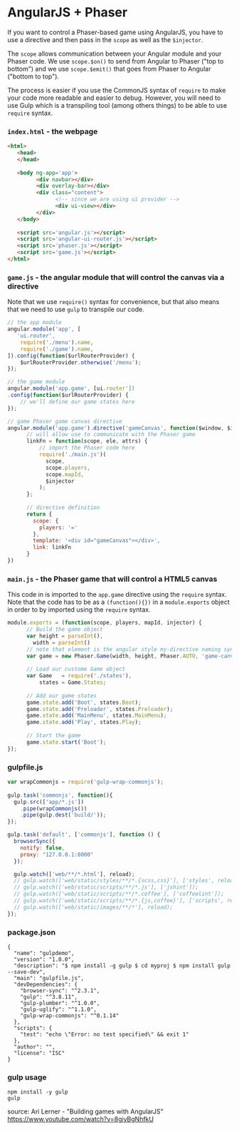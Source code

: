 # AngularJS + Phaser
If you want to control a Phaser-based game using AngularJS, you have
to use a directive and then pass in the `scope` as well as the `$injector`.

The `scope` allows communication between your Angular module and your Phaser code.
We use `scope.$on()` to send from Angular to Phaser ("top to bottom")
and we use `scope.$emit()` that goes from Phaser to Angular ("bottom to top").

The process is easier if you use the CommonJS syntax of `require` to make your 
code more readable and easier to debug. However, you will need to use 
Gulp which is a transpiling tool (among others things) to be able to use `require` syntax.

### `index.html` - the webpage
```html
<html>
   <head>
   </head>
   
   <body ng-app='app'>
         <div navbar></div>
         <div overlay-bar></div>
         <div class="content">
               <!-- since we are using ui provider -->
               <div ui-view></div>
         </div>
   </body>
   
   <script src='angular.js'></script>
   <script src='angular-ui-router.js'></script>
   <script src='phaser.js'></script>
   <script src='game.js'></script>
</html>
```

### `game.js` - the angular module that will control the canvas via a directive
Note that we use `require()` syntax for convenience, but that also means
that we need to use `gulp` to transpile our code.
```javascript
// the app module
angular.module('app', [
   'ui.router',
    require('./menu').name, 
    require('./game').name,
]).config(function($urlRouterProvider) {
    $urlRouterProvider.otherwise('/menu');
});

// the game module
angular.module('app.game', [ui.router'])
.config(function($urlRouterProvider) {
    // we'll define our game states here
});

// game Phaser game canvas directive
angular.module('app.game').directive('gameCanvas', function($window, $injector){
      // will allow use to communicate with the Phaser game
      linkFn = function(scope, ele, attrs) {
          // import the Phaser code here
          require('./main.js')(
            scope,
            scope.players,
            scope.mapId,
            $injector
          );  
      };
      
      // directive definition
      return {
        scope: {
          players: '='
        },
        template: '<div id="gameCanvas"></div>',
        link: linkFn
      }
})

```


### `main.js` - the Phaser game that will control a HTML5 canvas
This code in is imported to the `app.game` directive using the `require` syntax.
Note that the code has to be as a `(function(){})` in a `module.exports` object
in order to by imported using the `require` syntax.
```javascript
module.exports = (function(scope, players, mapId, injector) {
      // Build the game object
      var height = parseInt(),
        width = parseInt()
      // note that element is the angular style my-directive naming syntax  
      var game = new Phaser.Game(width, height, Phaser.AUTO, 'game-canvas');
      
      // Load our custome Game object
      var Game   = require('./states'), 
          states = Game.States;
          
      // Add our game states
      game.state.add('Boot', states.Boot);
      game.state.add('Preloader', states.Preloader);
      game.state.add('MainMenu', states.MainMenu);
      game.state.add('Play', states.Play);
      
      // Start the game
      game.state.start('Boot');
});
```


### gulpfile.js
```javascript
var wrapCommonjs = require('gulp-wrap-commonjs');
 
gulp.task('commonjs', function(){
  gulp.src(['app/*.js'])
    .pipe(wrapCommonjs())
    .pipe(gulp.dest('build/'));
});

gulp.task('default', ['commonjs'], function () {
  browserSync({
    notify: false,
    proxy: "127.0.0.1:8000"
  });

  gulp.watch(['web/**/*.html'], reload);
  // gulp.watch(['web/static/styles/**/*.{scss,css}'], ['styles', reload]);
  // gulp.watch(['web/static/scripts/**/*.js'], ['jshint']);
  // gulp.watch(['web/static/scripts/**/*.coffee'], ['coffeelint']);
  // gulp.watch(['web/static/scripts/**/*.{js,coffee}'], ['scripts', reload]);
  // gulp.watch(['web/static/images/**/*'], reload);
});
```

### package.json
```
{
  "name": "gulpdemo",
  "version": "1.0.0",
  "description": "$ npm install -g gulp $ cd myproj $ npm install gulp --save-dev",
  "main": "gulpfile.js",
  "devDependencies": {
    "browser-sync": "^2.3.1",
    "gulp": "^3.8.11",
    "gulp-plumber": "^1.0.0",
    "gulp-uglify": "^1.1.0",
    "gulp-wrap-commonjs": "^0.1.14"
  },
  "scripts": {
    "test": "echo \"Error: no test specified\" && exit 1"
  },
  "author": "",
  "license": "ISC"
}
```

### gulp usage
```
npm install -y gulp
gulp 
```


source:
Ari Lerner - "Building games with AngularJS"
https://www.youtube.com/watch?v=8giyBgNhfkU
